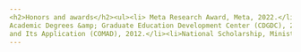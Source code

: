 ```yaml
---
<h2>Honors and awards</h2><ul><li> Meta Research Award, Meta, 2022.</li><li> Frank A. Pehrson Graduate Student Award, University of Delaware, 2020.</li><li> Student Conference Award, IEEE INFOCOM, 2020.</li><li> Professional Development Award, University of Delaware, 2019.</li><li> Outstanding Graduate Student Award,University of Delaware, 2019.</li><li> Student Travel Grant, IEEE INFOCOM, 2019.</li><li> Student Travel Grant, IEEE ICNP, 2017.</li><li> Best-in-Session Presentation Award, IEEE INFOCOM, 2016.</li><li>National Scholarship, Ministry of Education of the People's Republic of China, 2015.</li><li>National Scholarship, Ministry of Education of the People's Republic of China, 2014.</li><li>First Prize, China Graduate Contest on Smart-city Technology and Creative Design, China
Academic Degrees &amp; Graduate Education Development Center (CDGDC), 2014.</li><li>The CCF Elite Collegiate Award (ECA), China Computer Federation (CCF), 2012.</li><li>Honorable Mention in Interdisciplinary Contest in Modeling, Consortium for Mathematics
and Its Application (COMAD), 2012.</li><li>National Scholarship, Ministry of Education of the People's Republic of China, 2011.</li></ul>
---
```


